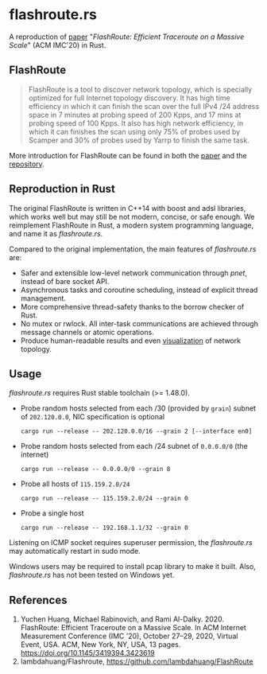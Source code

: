 # flashroute.rs

A reproduction of [paper](https://dl.acm.org/doi/10.1145/3419394.3423619) "*FlashRoute: Efficient Traceroute on a Massive Scale*" (ACM IMC'20) in Rust.

## FlashRoute
> FlashRoute is a tool to discover network topology, which is specially optimized for full Internet topology discovery. 
> It has high time efficiency in which it can finish the scan over the full IPv4 /24 address space in 7 minutes at probing speed of 200 Kpps, and 17 mins at probing speed of 100 Kpps.
> It also has high network efficiency, in which it can finishes the scan using only 75% of probes used by Scamper and 30% of probes used by Yarrp  to finish the same task.

More introduction for FlashRoute can be found in both the [paper](https://dl.acm.org/doi/10.1145/3419394.3423619) and the [repository](https://github.com/lambdahuang/FlashRoute).

## Reproduction in Rust
The original FlashRoute is written in C++14 with boost and adsl libraries, which works well but may still be not modern, concise, or safe enough.
We reimplement FlashRoute in Rust, a modern system programming language, and name it as *flashroute.rs*.

Compared to the original implementation, the main features of *flashroute.rs* are:
- Safer and extensible low-level network communication through *pnet*, instead of bare socket API.
- Asynchronous tasks and coroutine scheduling, instead of explicit thread management.
- More comprehensive thread-safety thanks to the borrow checker of Rust.
- No mutex or rwlock. All inter-task communications are achieved through message channels or atomic operations.
- Produce human-readable results and even [visualization](./res/fr.png) of network topology.

## Usage
*flashroute.rs* requires Rust stable toolchain (>= 1.48.0). 
- Probe random hosts selected from each /30 (provided by `grain`) subnet of `202.120.0.0`, NIC specification is optional
    ```shell
    cargo run --release -- 202.120.0.0/16 --grain 2 [--interface en0]
    ```
- Probe random hosts selected from each /24 subnet of `0.0.0.0/0` (the internet)
    ```shell
    cargo run --release -- 0.0.0.0/0 --grain 8
    ```
- Probe all hosts of `115.159.2.0/24`
    ```shell
    cargo run --release -- 115.159.2.0/24 --grain 0
    ```
- Probe a single host
    ```shell
    cargo run --release -- 192.168.1.1/32 --grain 0
    ```

Listening on ICMP socket requires superuser permission, the *flashroute.rs* may automatically restart in sudo mode.

Windows users may be required to install pcap library to make it built. Also, *flashroute.rs* has not been tested on Windows yet.

## References
1. Yuchen Huang, Michael Rabinovich, and Rami Al-Dalky. 2020. FlashRoute: Efficient Traceroute on a Massive Scale. In ACM Internet Measurement Conference (IMC ’20), October 27–29, 2020, Virtual Event, USA. ACM, New York, NY, USA, 13 pages. https://doi.org/10.1145/3419394.3423619
2. lambdahuang/Flashroute, https://github.com/lambdahuang/FlashRoute
